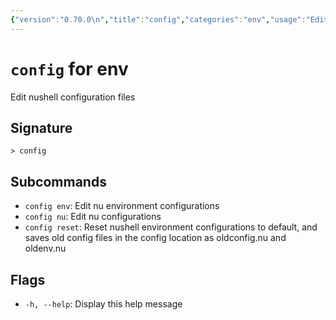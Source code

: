 ```yaml
---
{"version":"0.70.0\n","title":"config","categories":"env","usage":"Edit nushell configuration files\n"}
---
```

<!-- THIS FILE IS GENERATED BY update_book_commands.cjs USING NUSHELL'S HELP COMMANDS.
REFRAIN FROM EDITING IT MANUALLY.-->
# <code>config</code> for env

<div class='command-title'>Edit nushell configuration files</div>

## Signature

```> config```

## Subcommands

 * ```config env```: Edit nu environment configurations
 * ```config nu```: Edit nu configurations
 * ```config reset```: Reset nushell environment configurations to default, and saves old config files in the config location as oldconfig.nu and oldenv.nu
## Flags

 * ```-h, --help```: Display this help message

